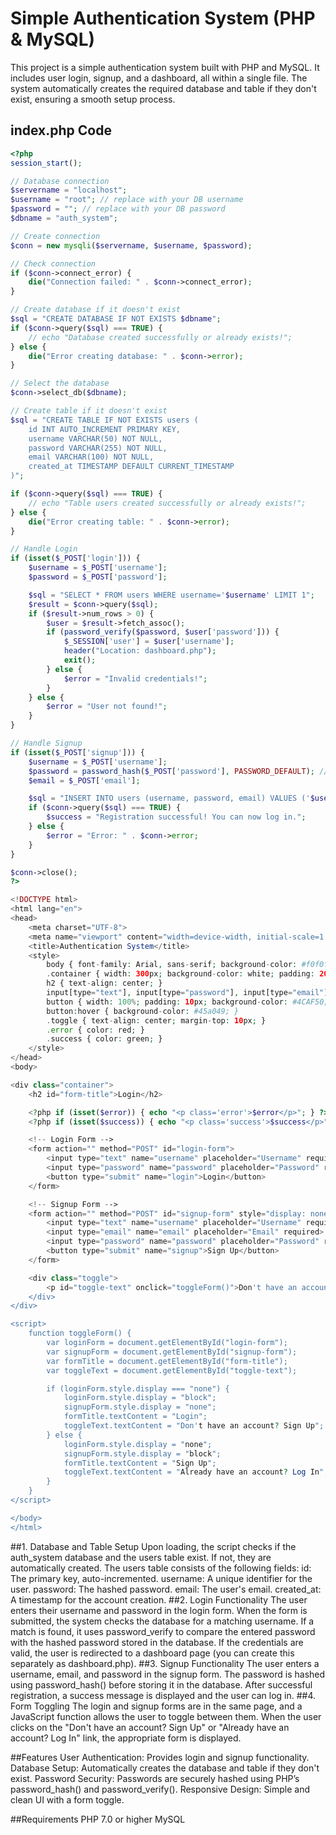 # Simple Authentication System (PHP & MySQL)

This project is a simple authentication system built with PHP and MySQL. It includes user login, signup, and a dashboard, all within a single file. The system automatically creates the required database and table if they don't exist, ensuring a smooth setup process.

## index.php Code

```php
<?php
session_start();

// Database connection
$servername = "localhost";
$username = "root"; // replace with your DB username
$password = ""; // replace with your DB password
$dbname = "auth_system";

// Create connection
$conn = new mysqli($servername, $username, $password);

// Check connection
if ($conn->connect_error) {
    die("Connection failed: " . $conn->connect_error);
}

// Create database if it doesn't exist
$sql = "CREATE DATABASE IF NOT EXISTS $dbname";
if ($conn->query($sql) === TRUE) {
    // echo "Database created successfully or already exists!";
} else {
    die("Error creating database: " . $conn->error);
}

// Select the database
$conn->select_db($dbname);

// Create table if it doesn't exist
$sql = "CREATE TABLE IF NOT EXISTS users (
    id INT AUTO_INCREMENT PRIMARY KEY,
    username VARCHAR(50) NOT NULL,
    password VARCHAR(255) NOT NULL,
    email VARCHAR(100) NOT NULL,
    created_at TIMESTAMP DEFAULT CURRENT_TIMESTAMP
)";

if ($conn->query($sql) === TRUE) {
    // echo "Table users created successfully or already exists!";
} else {
    die("Error creating table: " . $conn->error);
}

// Handle Login
if (isset($_POST['login'])) {
    $username = $_POST['username'];
    $password = $_POST['password'];

    $sql = "SELECT * FROM users WHERE username='$username' LIMIT 1";
    $result = $conn->query($sql);
    if ($result->num_rows > 0) {
        $user = $result->fetch_assoc();
        if (password_verify($password, $user['password'])) {
            $_SESSION['user'] = $user['username'];
            header("Location: dashboard.php");
            exit();
        } else {
            $error = "Invalid credentials!";
        }
    } else {
        $error = "User not found!";
    }
}

// Handle Signup
if (isset($_POST['signup'])) {
    $username = $_POST['username'];
    $password = password_hash($_POST['password'], PASSWORD_DEFAULT); // Hash password
    $email = $_POST['email'];

    $sql = "INSERT INTO users (username, password, email) VALUES ('$username', '$password', '$email')";
    if ($conn->query($sql) === TRUE) {
        $success = "Registration successful! You can now log in.";
    } else {
        $error = "Error: " . $conn->error;
    }
}

$conn->close();
?>

<!DOCTYPE html>
<html lang="en">
<head>
    <meta charset="UTF-8">
    <meta name="viewport" content="width=device-width, initial-scale=1.0">
    <title>Authentication System</title>
    <style>
        body { font-family: Arial, sans-serif; background-color: #f0f0f0; display: flex; justify-content: center; align-items: center; height: 100vh; margin: 0; }
        .container { width: 300px; background-color: white; padding: 20px; border-radius: 8px; box-shadow: 0 4px 8px rgba(0, 0, 0, 0.1); }
        h2 { text-align: center; }
        input[type="text"], input[type="password"], input[type="email"] { width: 100%; padding: 10px; margin: 10px 0; border: 1px solid #ccc; border-radius: 4px; }
        button { width: 100%; padding: 10px; background-color: #4CAF50; color: white; border: none; border-radius: 4px; cursor: pointer; }
        button:hover { background-color: #45a049; }
        .toggle { text-align: center; margin-top: 10px; }
        .error { color: red; }
        .success { color: green; }
    </style>
</head>
<body>

<div class="container">
    <h2 id="form-title">Login</h2>

    <?php if (isset($error)) { echo "<p class='error'>$error</p>"; } ?>
    <?php if (isset($success)) { echo "<p class='success'>$success</p>"; } ?>

    <!-- Login Form -->
    <form action="" method="POST" id="login-form">
        <input type="text" name="username" placeholder="Username" required>
        <input type="password" name="password" placeholder="Password" required>
        <button type="submit" name="login">Login</button>
    </form>

    <!-- Signup Form -->
    <form action="" method="POST" id="signup-form" style="display: none;">
        <input type="text" name="username" placeholder="Username" required>
        <input type="email" name="email" placeholder="Email" required>
        <input type="password" name="password" placeholder="Password" required>
        <button type="submit" name="signup">Sign Up</button>
    </form>

    <div class="toggle">
        <p id="toggle-text" onclick="toggleForm()">Don't have an account? Sign Up</p>
    </div>
</div>

<script>
    function toggleForm() {
        var loginForm = document.getElementById("login-form");
        var signupForm = document.getElementById("signup-form");
        var formTitle = document.getElementById("form-title");
        var toggleText = document.getElementById("toggle-text");

        if (loginForm.style.display === "none") {
            loginForm.style.display = "block";
            signupForm.style.display = "none";
            formTitle.textContent = "Login";
            toggleText.textContent = "Don't have an account? Sign Up";
        } else {
            loginForm.style.display = "none";
            signupForm.style.display = "block";
            formTitle.textContent = "Sign Up";
            toggleText.textContent = "Already have an account? Log In";
        }
    }
</script>

</body>
</html>
```

##1. Database and Table Setup
Upon loading, the script checks if the auth_system database and the users table exist. If not, they are automatically created.
The users table consists of the following fields:
id: The primary key, auto-incremented.
username: A unique identifier for the user.
password: The hashed password.
email: The user's email.
created_at: A timestamp for the account creation.
##2. Login Functionality
The user enters their username and password in the login form.
When the form is submitted, the system checks the database for a matching username.
If a match is found, it uses password_verify to compare the entered password with the hashed password stored in the database.
If the credentials are valid, the user is redirected to a dashboard page (you can create this separately as dashboard.php).
##3. Signup Functionality
The user enters a username, email, and password in the signup form.
The password is hashed using password_hash() before storing it in the database.
After successful registration, a success message is displayed and the user can log in.
##4. Form Toggling
The login and signup forms are in the same page, and a JavaScript function allows the user to toggle between them.
When the user clicks on the "Don't have an account? Sign Up" or "Already have an account? Log In" link, the appropriate form is displayed.

##Features
User Authentication: Provides login and signup functionality.
Database Setup: Automatically creates the database and table if they don't exist.
Password Security: Passwords are securely hashed using PHP’s password_hash() and password_verify().
Responsive Design: Simple and clean UI with a form toggle.

##Requirements
PHP 7.0 or higher
MySQL



